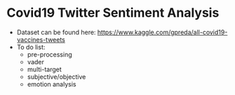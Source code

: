 # Covid19 Twitter Sentiment Analysis
- Dataset can be found here: https://www.kaggle.com/gpreda/all-covid19-vaccines-tweets
- To do list:
  - pre-processing
  - vader
  - multi-target
  - subjective/objective
  - emotion analysis
